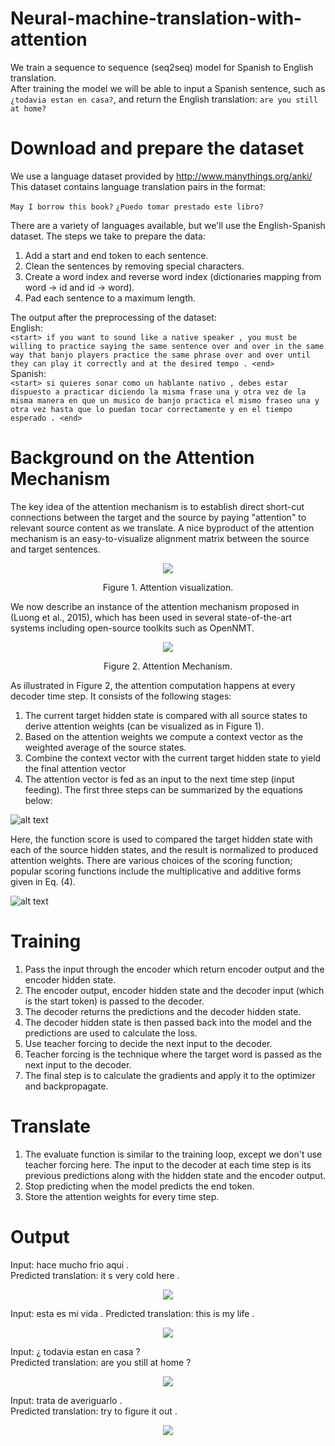 # Neural-machine-translation-with-attention
We train a sequence to sequence (seq2seq) model for Spanish to English translation.   
After training the model we will be able to input a Spanish sentence, such as `¿todavia estan en casa?`, and return the English translation: `are you still at home?`

# Download and prepare the dataset
We use a language dataset provided by http://www.manythings.org/anki/ This dataset contains language translation pairs in the format:

`May I borrow this book?` `¿Puedo tomar prestado este libro?`

There are a variety of languages available, but we'll use the English-Spanish dataset. The steps we take to prepare the data:

1. Add a start and end token to each sentence.
2. Clean the sentences by removing special characters.
3. Create a word index and reverse word index (dictionaries mapping from word → id and id → word).
4. Pad each sentence to a maximum length.

The output after the preprocessing of the dataset:   
English:  
`<start> if you want to sound like a native speaker , you must be willing to practice saying the same sentence over and over in the same way that banjo players practice the same phrase over and over until they can play it correctly and at the desired tempo . <end>`  
Spanish:    
`<start> si quieres sonar como un hablante nativo , debes estar dispuesto a practicar diciendo la misma frase una y otra vez de la misma manera en que un musico de banjo practica el mismo fraseo una y otra vez hasta que lo puedan tocar correctamente y en el tiempo esperado . <end>`    

# Background on the Attention Mechanism

The key idea of the attention mechanism is to establish direct short-cut connections between the target and the source by paying "attention" to relevant source content as we translate. A nice byproduct of the attention mechanism is an easy-to-visualize alignment matrix between the source and target sentences.

<p align="center">
  <img src="https://github.com/MedentzidisCharalampos/Neural-machine-translation-with-attention/blob/main/attention%20visualization.png" />
</p>  
<p align="center">  Figure 1. Attention visualization. <p>

We now describe an instance of the attention mechanism proposed in (Luong et al., 2015), which has been used in several state-of-the-art systems including open-source toolkits such as OpenNMT.


<p align="center">
  <img src="https://github.com/MedentzidisCharalampos/Neural-machine-translation-with-attention/blob/main/attention_mechanism.jpg" />
</p>    
<p align="center">  Figure 2. Attention Mechanism. <p>  
As illustrated in Figure 2, the attention computation happens at every decoder time step. It consists of the following stages:

1. The current target hidden state is compared with all source states to derive attention weights (can be visualized as in Figure 1).
2. Based on the attention weights we compute a context vector as the weighted average of the source states.
3. Combine the context vector with the current target hidden state to yield the final attention vector
4. The attention vector is fed as an input to the next time step (input feeding). The first three steps can be summarized by the equations below:

![alt text](https://github.com/MedentzidisCharalampos/Neural-machine-translation-with-attention/blob/main/attention_equation.jpg)

Here, the function score is used to compared the target hidden state with each of the source hidden states, and the result is normalized to produced attention weights. There are various choices of the scoring function; popular scoring functions include the multiplicative and additive forms given in Eq. (4). 

![alt text](https://github.com/MedentzidisCharalampos/Neural-machine-translation-with-attention/blob/main/score_function.jpg)

# Training

1. Pass the input through the encoder which return encoder output and the encoder hidden state.
2. The encoder output, encoder hidden state and the decoder input (which is the start token) is passed to the decoder.
3. The decoder returns the predictions and the decoder hidden state.
4. The decoder hidden state is then passed back into the model and the predictions are used to calculate the loss.
5. Use teacher forcing to decide the next input to the decoder.
6. Teacher forcing is the technique where the target word is passed as the next input to the decoder.
7. The final step is to calculate the gradients and apply it to the optimizer and backpropagate.

# Translate

1. The evaluate function is similar to the training loop, except we don't use teacher forcing here. The input to the decoder at each time step is its previous predictions along with the hidden state and the encoder output.
2. Stop predicting when the model predicts the end token.
3. Store the attention weights for every time step.

# Output

Input: <start> hace mucho frio aqui . <end>  
Predicted translation: it s very cold here . <end>   

<p align="center">
  <img src="https://github.com/MedentzidisCharalampos/Neural-machine-translation-with-attention/blob/main/output1.png" />
</p>    
 
Input: <start> esta es mi vida . <end>
Predicted translation: this is my life . <end> 

<p align="center">
  <img src="https://github.com/MedentzidisCharalampos/Neural-machine-translation-with-attention/blob/main/output2.png" />
</p>    
 
Input: <start> ¿ todavia estan en casa ? <end>  
Predicted translation: are you still at home ? <end>   

<p align="center">
  <img src="https://github.com/MedentzidisCharalampos/Neural-machine-translation-with-attention/blob/main/output3.png" />
</p>    
 
Input: <start> trata de averiguarlo . <end>  
Predicted translation: try to figure it out . <end>   

<p align="center">
  <img src="https://github.com/MedentzidisCharalampos/Neural-machine-translation-with-attention/blob/main/output4.png" />
</p>    
